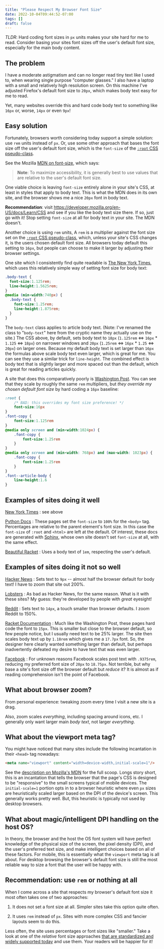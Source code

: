 ```yaml
---
title: "Please Respect My Browser Font Size"
date: 2022-10-04T09:44:52-07:00
tags: []
draft: false
---
```


*TLDR*: Hard coding font sizes in `px` units makes your site hard for me to
read.  Consider basing your sites font sizes off the user's default font
size, especially for the main body content.

## The problem

I have a moderate astigmatism and can no longer read tiny text like I used
to, when wearing single purpose "computer glasses."  I also have a laptop
with a small and relatively high resolution screen.  On this machine I've
adjusted Firefox's default font size to `20px`, which makes body text easy
for me to read.

Yet, many websites override this and hard code body text to something like
`16px` or, worse, `14px` or even `9px`!

## Easy solution

Fortunately, browsers worth considering today support a simple solution:
use `rem` units instead of `px`.  Or, use some other approach that bases
the font size off the user's default font size, which is the `font-size` of
the [`:root` CSS
pseudo-class](https://developer.mozilla.org/en-US/docs/Web/CSS/:root).

See the Mozilla [MDN on
font-size](https://developer.mozilla.org/en-US/docs/Web/CSS/font-size), which says:

> **Note**: To maximize accessibility, it is generally best to use values
> that are relative to the user's default font size.

One viable choice is leaving `font-size` entirely alone in your site's CSS,
at least in styles that apply to body text.  This is what the MDN does in
its own site, and the browser shows me a nice `20px` font in body text.

**Recommendation**: visit
https://developer.mozilla.org/en-US/docs/Learn/CSS and see if you like the
body text size there.  If so, just go with it!  Stop setting `font-size` at
all for body text in your site.  The MDN doesn't.

Another choice is using `rem` units, A `rem` is a multiplier against the
font size set on the [`:root` CSS
pseudo-class](https://developer.mozilla.org/en-US/docs/Web/CSS/:root),
which, unless your site's CSS changes it, is the users chosen default font
size.  All browsers today default this setting to `16px`, but people can
choose to make it larger by adjusting their browser settings.

One site which I consistently find quite readable is [The New York
Times](https://www.nytimes.com/), which uses this relatively simple way of
setting font size for body text:

```css
.body-text {
  font-size:1.125rem;
  line-height:1.5625rem;
}
@media (min-width:740px) {
  .body-text {
    font-size:1.25rem;
    line-height:1.875rem;
  }
}
```

The `body-text` class applies to article body text.  (Note: I've renamed
the class to "`body-text`" here from the cryptic name they actually use on
the site.)  The CSS above, by default, sets body text to `18px` (`1.125rem`
⇔ `16px` * `1.125` ⇔ `18px`) on narrower windows and `20px` (`1.25rem` ⇔
`16px` * `1.25` ⇔ `20px`) on larger ones.  Because my default body text is
set larger than `16px` the formulas above scale body text even larger,
which is great for me.  You can see they use a similar trick for
`line-height`.  The combined effect is body text that is slightly larger
and more spaced out than the default, which is great for reading articles
quickly.

A site that does this comparatively poorly is [Washington
Post](https://www.washingtonpost.com/).  You can see that they scale by
roughly the same `rem` multipliers, but *they override my chosen default
font size* by hard coding a `16px` baseline:

```css
:root {
    /* BAD: this overrides my font size preference! */
    font-size:16px
}
.font-copy {
    font-size:1.125rem
}
@media only screen and (min-width:1024px) {
    .font-copy {
        font-size:1.25rem
    }
}
@media only screen and (min-width: 768px) and (max-width: 1023px) {
    .font-copy {
        font-size:1.25rem
    }
}
.font--article-body {
    line-height:1.6
}
```

## Examples of sites doing it well

[New York Times](https://www.nytimes.com/)
: see above

[Python Docs](https://docs.python.org/3/)
: These pages set the `font-size` to `100%` for the `<body>` tag.
  Percentages are relative to the parent element's font size.  In this case
  the `font-size` of `:root` and `<html>` are left at the default.  Of
  interest, these docs are generated with
  [Sphinx](https://www.sphinx-doc.org), whose own site doesn't set
  `font-size` at all, with the same effect.

[Beautiful Racket](https://beautifulracket.com/)
: Uses a body text of `1em`, respecting the user's default.

## Examples of sites doing it not so well

[Hacker News](https://news.ycombinator.com/)
: Sets text to `9px` -- almost half the browser default for body text!  I
  have to zoom that site out 200%.

[Lobsters](https://lobste.rs/)
: As bad as Hacker News, for the same reason.  What is it with these sites?
  My guess: they're developed by people with *great* eyesight!

[Reddit](https://www.reddit.com/)
: Sets text to `14px`, a touch smaller than browser defaults.  I zoom
  Reddit to 150%.

[Racket Documentation](https://docs.racket-lang.org/)
: Much like the Washington Post, these pages hard code the font to `15px`.
  This is smaller but close to the browser default, so few people notice,
  but I usually need text to be 25% larger.  The site then scales body text
  up by `1.18rem` which gives me a `17.7px` font.  So, the designer here
  clearly wanted something larger than default, but perhaps inadvertently
  defeated my desire to have text that was even larger.

[Facebook](https://www.facebook.com/)
: For unknown reasons Facebook scales post text with `.9375rem`, reducing
  my preferred font size of `20px` to `18.75px`.  Not terrible, but why
  base a site's font size off the browser default but *reduce* it?  It is
  almost as if reading comprehension isn't the point of Facebook.

## What about browser zoom?

From personal experience: tweaking zoom every time I visit a new site is a
drag.

Also, zoom scales *everything*, including spacing around icons, etc.  I
generally only want larger main *body text*, not larger *everything*.

## What about the viewport meta tag?

You might have noticed that many sites include the following incantation in
their `<head>` tag nowadays:

```html
<meta name="viewport" content="width=device-width,initial-scale=1"/>
```

See the [description on Mozilla's
MDN](https://developer.mozilla.org/en-US/docs/Web/HTML/Viewport_meta_tag)
for the full scoop.  Longs story short, this is an incantation that tells
the browser that the page's CSS is designed to be "responsive" to the small
screens typical of mobile devices.  The `initial-scale=1` portion opts in
to a browser heuristic where even `px` sizes are heuristically scaled
larger based on the DPI of the device's screen.  This generally works
pretty well.  But, this heuristic is typically not used by desktop
browsers.

## What about magic/intelligent DPI handling on the host OS?

In theory, the browser and the host the OS font system will have perfect
knowledge of the physical size of the screen, the pixel density (DPI), and
the user's preferred text size, and make intelligent choices based on all
of these factors.  For mobile, this is essentially what the `viewport` meta
tag is all about.  For desktop browsing the browser's default font size is
still the most reliable way to size a font that the user will be happy
with.

## Recommendation: use `rem` or nothing at all

When I come across a site that respects my browser's default font size it
most often takes one of two approaches:

1) It does not set a font size at all.  Simpler sites take this option quite often.

2) It uses `rem` instead of `px`.  Sites with more complex CSS and fancier
layouts seem to do this.

Less often, the site uses percentages or font sizes like "smaller."  Take a
look at one of the *relative* font size approaches [that are standardized
and widely supported
today](https://developer.mozilla.org/en-US/docs/Web/CSS/font-size) and use
them.  Your readers will be happier for it!
